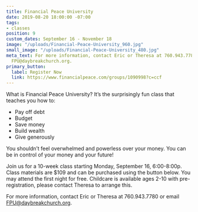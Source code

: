 ```yaml
---
title: Financial Peace University
date: 2019-08-20 18:00:00 -07:00
tags:
- classes
position: 9
custom_dates: September 16 - November 18
image: "/uploads/Financial-Peace-University_960.jpg"
small_image: "/uploads/Financial-Peace-University_480.jpg"
meta_text: For more information, contact Eric or Theresa at 760.943.7780 or email
  FPU@daybreakchurch.org.
primary_button:
  label: Register Now
  link: https://www.financialpeace.com/groups/1090998?c=ccf
---
```


What is Financial Peace University?
It’s the surprisingly fun class that teaches you how to:

* Pay off debt
* Budget
* Save money
* Build wealth
* Give generously

You shouldn’t feel overwhelmed and powerless over your money. You can be in control of your money and your future!

Join us for a 10-week class starting Monday, September 16, 6:00-8:00p. Class materials are $109 and can be purchased using the button below. You may attend the first night for free.  Childcare is available ages 2-10 with pre-registration, please contact Theresa to arrange this.

For more information, contact Eric or Theresa at 760.943.7780 or email [FPU@daybreakchurch.org](FPU@daybreakchurch.org). 